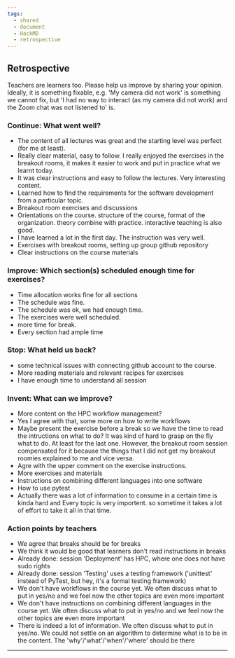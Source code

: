```yaml
---
tags:
  - shared
  - document
  - HackMD
  - retrospective
---
```


## Retrospective

Teachers are learners too. Please help us improve by sharing your opinion.
Ideally, it is something fixable, e.g. 'My camera did not work' is something
we cannot fix, but 'I had no way to interact (as my camera did not work) and the Zoom chat was not listened to' is.

### Continue: What went well?

- The content of all lectures was great and the starting level was perfect (for me at least).
- Really clear material, easy to follow. I really enjoyed the exercises in the breakout rooms, it makes it easier to work and put in practice what we learnt today.
- It was clear instructions and easy to follow the lectures. Very interesting content.
- Learned how to find the requirements for the software development from a particular topic.
- Breakout room exercises and discussions
- Orientations on the course. structure of the course, format of the organization. theory combine with practice. interactive teaching is also good.
- I have learned a lot in the first day. The instruction was very well.
- Exercises with breakout rooms, setting up group github repository
- Clear instructions on the course materials

### Improve: Which section(s) scheduled enough time for exercises?

- Time allocation works fine for all sections
- The schedule was fine.
- The schedule was ok, we had enough time.
- The exercises were well scheduled.
- more time for break.
- Every section had ample time

### Stop: What held us back?

- some technical issues with connecting github account to the course.
- More reading materials and relevant recipes for exercises
- I have enough time to understand all session

### Invent: What can we improve?

- More content on the HPC workflow management?
- Yes I agree with that, some more on how to write workflows
- Maybe present the exercise before a break so we have the time to read the intructions on what to do? It was kind of hard to grasp on the fly what to do. At least for the last one. However, the breakout room session compensated for it because the things that I did not get my breakout roomies explained to me and vice versa.
- Agre with the upper comment on the exercise instructions.
- More exercises and materials
- Instructions on combining different languages into one software
- How to use pytest
- Actually there was a lot of information to consume in a certain time is kinda hard and Every topic is very importent. so sometime it takes a lot of effort to take it all in that time.

### Action points by teachers

- We agree that breaks should be for breaks
- We think it would be good that learners don't read instructions in breaks
- Already done: session 'Deployment' has HPC, where one does not have sudo rights
- Already done: session 'Testing' uses a testing framework ('unittest' instead
  of PyTest, but hey, it's a formal testing framework)
- We don't have workflows in the course yet.
  We often discuss what to put in yes/no
  and we feel now the other topics are even more important
- We don't have instructions on combining different languages in the course yet.
  We often discuss what to put in yes/no
  and we feel now the other topics are even more important
- There is indeed a lot of information.
  We often discuss what to put in yes/no.
  We could not settle on an algorithm to determine what is to be in the content.
  The 'why'/'what'/'when'/'where' should be there

---
